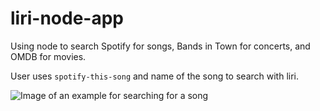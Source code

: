 # liri-node-app

Using node to search Spotify for songs, Bands in Town for concerts, and OMDB for movies.

User uses `spotify-this-song` and name of the song to search with liri.

![Image of an example for searching for a song](http://huanyang51.github.com/liri-node-app/blob/master/repo-assets/screenshot1)
